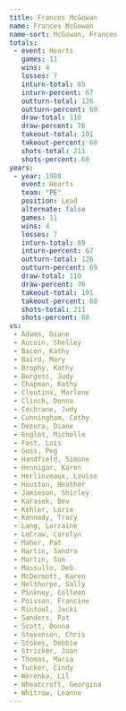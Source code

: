 ```yaml
---
title: Frances McGowan
name: Frances McGowan
name-sort: McGowan, Frances
totals:
 - event: Hearts
   games: 11
   wins: 4
   losses: 7
   inturn-total: 85
   inturn-percent: 67
   outturn-total: 126
   outturn-percent: 69
   draw-total: 110
   draw-percent: 76
   takeout-total: 101
   takeout-percent: 60
   shots-total: 211
   shots-percent: 68
years:
 - year: 1988
   event: Hearts
   team: "PE"
   position: Lead
   alternate: false
   games: 11
   wins: 4
   losses: 7
   inturn-total: 85
   inturn-percent: 67
   outturn-total: 126
   outturn-percent: 69
   draw-total: 110
   draw-percent: 76
   takeout-total: 101
   takeout-percent: 60
   shots-total: 211
   shots-percent: 68
vs:
 - Adams, Diane
 - Aucoin, Shelley
 - Bacon, Kathy
 - Baird, Mary
 - Brophy, Kathy
 - Burgess, Judy
 - Chapman, Kathy
 - Cleutinx, Marlene
 - Clinch, Donna
 - Cochrane, Judy
 - Cunningham, Cathy
 - Dezura, Diane
 - Englot, Michelle
 - Fast, Lois
 - Goss, Peg
 - Handfield, Simone
 - Hennigar, Karen
 - Herlinveaux, Louise
 - Houston, Heather
 - Jamieson, Shirley
 - Karasek, Bev
 - Kehler, Lorie
 - Kennedy, Tracy
 - Lang, Lorraine
 - LeCraw, Carolyn
 - Maher, Pat
 - Martin, Sandra
 - Martin, Sue
 - Massullo, Deb
 - McDermott, Karen
 - Nelthorpe, Sally
 - Pinkney, Colleen
 - Poisson, Francine
 - Rintoul, Jacki
 - Sanders, Pat
 - Scott, Donna
 - Stevenson, Chris
 - Stokes, Debbie
 - Stricker, Joan
 - Thomas, Maria
 - Tucker, Cindy
 - Werenka, Lil
 - Wheatcroft, Georgina
 - Whitrow, Leanne
---
```


